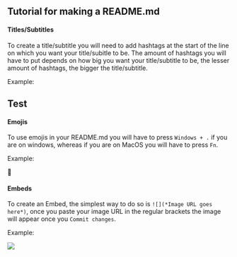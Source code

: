 ## Tutorial for making a README.md

#### Titles/Subtitles
To create a title/subtitle you will need to add hashtags at the start of the line on which you want your title/subitle to be. The amount of hashtags you will have to put depends on how big you want your title/subtitle to be, the lesser amount of hashtags, the bigger the title/subtitle.

Example:

## Test

#### Emojis
To use emojis in your README.md you will have to press `Windows + .` if you are on windows, whereas if you are on MacOS you will have to press `Fn`.

Example:

👋

#### Embeds
To create an Embed, the simplest way to do so is `![](*Image URL goes here*)`, once you paste your image URL in the regular brackets the image will appear once you `Commit changes`.

Example:

![](https://camo.githubusercontent.com/a0484e6383e852e622da1e934b7724921ab9b69d69246d90f899424b01f6deb1/68747470733a2f2f696d672e736869656c64732e696f2f62616467652f56697375616c25323053747564696f253230436f64652d3030373864372e7376673f7374796c653d666f722d7468652d6261646765266c6f676f3d76697375616c2d73747564696f2d636f6465266c6f676f436f6c6f723d7768697465)
